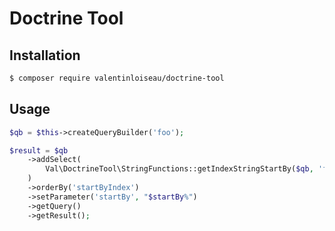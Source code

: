 Doctrine Tool
===================

Installation
------------
```bash
$ composer require valentinloiseau/doctrine-tool
```

Usage
-----
```php
$qb = $this->createQueryBuilder('foo');

$result = $qb
    ->addSelect(
        Val\DoctrineTool\StringFunctions::getIndexStringStartBy($qb, 'foo.bar', ':startBy')
    )
    ->orderBy('startByIndex')
    ->setParameter('startBy', "$startBy%")
    ->getQuery()
    ->getResult();
```